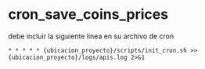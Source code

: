 # cron_save_coins_prices

debe incluir la siguiente linea en su archivo de cron

```
* * * * * {ubicacion_proyecto}/scripts/init_cron.sh >> {ubicacion_proyecto}/logs/apis.log 2>&1
```
